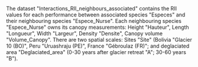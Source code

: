 The dataset "Interactions_RII_neighbours_associated" contains the RII values for each performance between associated species "Especes" and their neighbouring species "Espece_Nurse".
Each neighbouring species "Espece_Nurse" owns its canopy measurements: Height "Hauteur", Length "Longueur", Width "Largeur", Density "Densite", Canopy volume "Volume_Canopy".
There are two spatial scales: Sites "Site" (Bolivia "Glacier 10 (BO)", Peru "Uruashraju (PE)", France "Gébroulaz (FR)"; and deglaciated area "Deglaciated_area" (0-30 years after glacier retreat "A"; 30-60 years "B").
